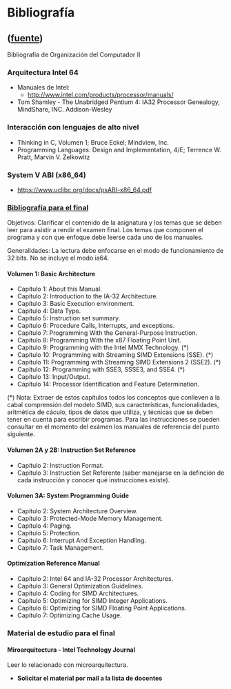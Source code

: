 # Bibliografía
([fuente](https://campus.exactas.uba.ar/course/view.php?id=998&section=10))
---
Bibliografía de Organización del Computador II

### Arquitectura Intel 64

  - Manuales de Intel:
    - <http://www.intel.com/products/processor/manuals/>
  - Tom Shamley - The Unabridged Pentium 4: IA32 Processor Genealogy, MindShare, INC. Addison-Wesley

### Interacción con lenguajes de alto nivel

  - Thinking in C, Volumen 1; Bruce Eckel; Mindview, Inc.
  - Programming Languages: Design and Implementation, 4/E; Terrence W. Pratt, Marvin V. Zelkowitz

### System V ABI (x86_64)

  - <https://www.uclibc.org/docs/psABI-x86_64.pdf>

### [Bibliografía para el final](https://www.uclibc.org/docs/psABI-x86_64.pdf)

Objetivos: Clarificar el contenido de la asignatura y los temas que se deben
leer para asistir a rendir el examen final. Los temas que componen el programa
y con que enfoque debe leerse cada uno de los manuales.

Generalidades: La lectura debe enfocarse en el modo de funcionamiento de 32
bits. No se incluye el modo ia64.

#### Volumen 1: Basic Architecture

  - Capítulo 1: About this Manual.
  - Capítulo 2: Introduction to the IA-32 Architecture.
  - Capítulo 3: Basic Execution environment.
  - Capítulo 4: Data Type.
  - Capítulo 5: Instruction set summary.
  - Capítulo 6: Procedure Calls, Interrupts, and exceptions.
  - Capítulo 7: Programming With the General-Purpose Instruction.
  - Capítulo 8: Programming With the x87 Floating Point Unit.
  - Capítulo 9: Programming with the Intel MMX Technology. (*)
  - Capítulo 10: Programming with Streaming SIMD Extensions (SSE). (*)
  - Capítulo 11: Programming with Streaming SIMD Extensions 2 (SSE2). (*)
  - Capítulo 12: Programming with SSE3, SSSE3, and SSE4. (*)
  - Capítulo 13: Input/Output.
  - Capítulo 14: Processor Identification and Feature Determination.

(*) Nota: Extraer de estos capítulos todos los conceptos que conlleven a la
cabal comprensión del modelo SIMD, sus características, funcionalidades,
aritmética de cáculo, tipos de datos que utiliza, y técnicas que se deben
tener en cuenta para escribir programas. Para las instrucciones se pueden
consultar en el momento del exámen los manuales de referencia del punto
siguiente.

#### Volumen 2A y 2B: Instruction Set Reference

  - Capítulo 2: Instruction Format.
  - Capítulo 3: Instruction Set Referente (saber manejarse en la definción de cada instrucción y conocer qué instrucciones existe).

#### Volumen 3A: System Programming Guide

  - Capítulo 2: System Architecture Overview.
  - Capítulo 3: Protected-Mode Memory Management.
  - Capítulo 4: Paging.
  - Capítulo 5: Protection.
  - Capítulo 6: Interrupt And Exception Handling.
  - Capítulo 7: Task Management.

#### Optimization Reference Manual

  - Capítulo 2: Intel 64 and IA-32 Processor Architectures.
  - Capítulo 3: General Optimization Guidelines.
  - Capítulo 4: Coding for SIMD Architectures.
  - Capítulo 5: Optimizing for SIMD Integer Applications.
  - Capítulo 6: Optimizing for SIMD Floating Point Applications.
  - Capítulo 7: Optimizing Cache Usage.

### Material de estudio para el final

  

#### Miroarquitectura - Intel Technology Journal

Leer lo relacionado con microarquitectura.

  - **Solicitar el material por mail a la lista de docentes**

